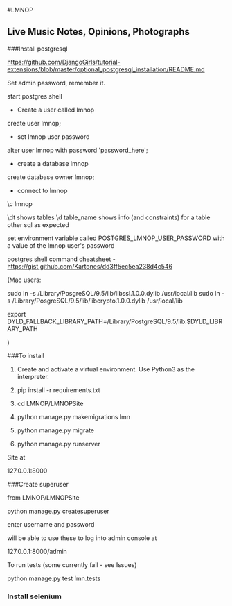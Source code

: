 #LMNOP

## Live Music Notes, Opinions, Photographs

###Install postgresql

https://github.com/DjangoGirls/tutorial-extensions/blob/master/optional_postgresql_installation/README.md

Set admin password, remember it.

start postgres shell

- Create a user called lmnop

create user lmnop;

- set lmnop user password

alter user lmnop with password 'password_here';

- create a database lmnop

create database owner lmnop;

- connect to lmnop

\c lmnop

\dt    shows tables
\d table_name   shows info (and constraints) for a table
other sql as expected

set environment variable called
POSTGRES_LMNOP_USER_PASSWORD
with a value of the lmnop user's password


postgres shell command cheatsheet - https://gist.github.com/Kartones/dd3ff5ec5ea238d4c546

(Mac users:

  sudo ln -s /Library/PosgreSQL/9.5/lib/libssl.1.0.0.dylib /usr/local/lib
  sudo ln -s /Library/PosgreSQL/9.5/lib/libcrypto.1.0.0.dylib /usr/local/lib

  export DYLD_FALLBACK_LIBRARY_PATH=/Library/PostgreSQL/9.5/lib:$DYLD_LIBRARY_PATH

)

###To install

1. Create and activate a virtual environment. Use Python3 as the interpreter.

2. pip install -r requirements.txt

3. cd LMNOP/LMNOPSite

4. python manage.py makemigrations lmn

5. python manage.py migrate

6. python manage.py runserver

Site at

127.0.0.1:8000

###Create superuser

from LMNOP/LMNOPSite

python manage.py createsuperuser

enter username and password

will be able to use these to log into admin console at

127.0.0.1:8000/admin

To run tests  (some currently fail - see Issues)

python manage.py test lmn.tests

### Install selenium
